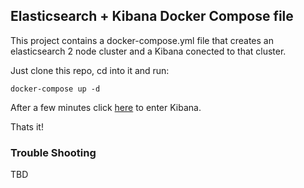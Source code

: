 ## Elasticsearch + Kibana Docker Compose file

This project contains a docker-compose.yml file that creates an elasticsearch 2 node
cluster and a Kibana conected to that cluster.

Just clone this repo, cd into it and run:
```
docker-compose up -d
```

After a few minutes click [here](http://localhost:5601) to enter Kibana.

Thats it!

### Trouble Shooting

TBD
